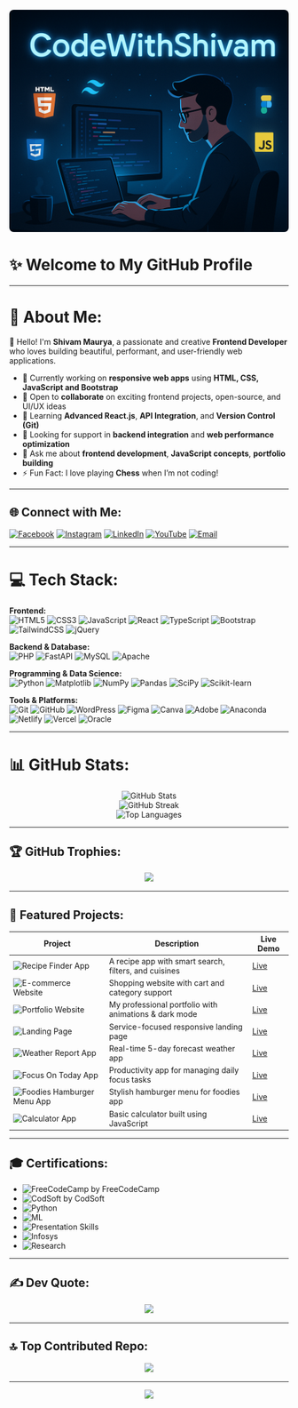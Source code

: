 <p align="center">
  <img src="https://github.com/shivammaurya2002/shivammaurya2002/blob/main/assets/Github.png?raw=true" 
       alt="Shivam Maurya GitHub Banner" 
       style="width: 100%; height: 400px; object-fit: cover; border-radius: 8px;" />
</p>

# ✨ Welcome to My GitHub Profile
---

# 💫 About Me:
👋 Hello! I'm **Shivam Maurya**, a passionate and creative **Frontend Developer** who loves building beautiful, performant, and user-friendly web applications.

- 🔭 Currently working on **responsive web apps** using **HTML, CSS, JavaScript and Bootstrap**
- 👯 Open to **collaborate** on exciting frontend projects, open-source, and UI/UX ideas
- 🌱 Learning **Advanced React.js**, **API Integration**, and **Version Control (Git)**
- 🤝 Looking for support in **backend integration** and **web performance optimization**
- 💬 Ask me about **frontend development**, **JavaScript concepts**, **portfolio building**
- ⚡ Fun Fact: I love playing **Chess** when I’m not coding!

---

## 🌐 Connect with Me:
[![Facebook](https://img.shields.io/badge/Facebook-%231877F2.svg?logo=Facebook&logoColor=white)](https://facebook.com/Shivam%20Maurya)
[![Instagram](https://img.shields.io/badge/Instagram-%23E4405F.svg?logo=Instagram&logoColor=white)](https://instagram.com/shivam_sanatani_6392)
[![LinkedIn](https://img.shields.io/badge/LinkedIn-%230077B5.svg?logo=linkedin&logoColor=white)](https://linkedin.com/in/shivammaurya2002)
[![YouTube](https://img.shields.io/badge/YouTube-%23FF0000.svg?logo=YouTube&logoColor=white)](https://youtube.com/@@official_shivam6992)
[![Email](https://img.shields.io/badge/Email-D14836?logo=gmail&logoColor=white)](mailto:smbangalore92@gmail.com)

---

# 💻 Tech Stack:
**Frontend:**  
![HTML5](https://img.shields.io/badge/html5-%23E34F26.svg?style=for-the-badge&logo=html5&logoColor=white)
![CSS3](https://img.shields.io/badge/css3-%231572B6.svg?style=for-the-badge&logo=css3&logoColor=white)
![JavaScript](https://img.shields.io/badge/javascript-%23323330.svg?style=for-the-badge&logo=javascript&logoColor=%23F7DF1E)
![React](https://img.shields.io/badge/react-%2320232a.svg?style=for-the-badge&logo=react&logoColor=%2361DAFB)
![TypeScript](https://img.shields.io/badge/typescript-%23007ACC.svg?style=for-the-badge&logo=typescript&logoColor=white)
![Bootstrap](https://img.shields.io/badge/bootstrap-%238511FA.svg?style=for-the-badge&logo=bootstrap&logoColor=white)
![TailwindCSS](https://img.shields.io/badge/tailwindcss-%2338B2AC.svg?style=for-the-badge&logo=tailwind-css&logoColor=white)
![jQuery](https://img.shields.io/badge/jquery-%230769AD.svg?style=for-the-badge&logo=jquery&logoColor=white)

**Backend & Database:**  
![PHP](https://img.shields.io/badge/php-%23777BB4.svg?style=for-the-badge&logo=php&logoColor=white)
![FastAPI](https://img.shields.io/badge/FastAPI-005571?style=for-the-badge&logo=fastapi)
![MySQL](https://img.shields.io/badge/mysql-4479A1.svg?style=for-the-badge&logo=mysql&logoColor=white)
![Apache](https://img.shields.io/badge/apache-%23D42029.svg?style=for-the-badge&logo=apache&logoColor=white)

**Programming & Data Science:**  
![Python](https://img.shields.io/badge/python-3670A0?style=for-the-badge&logo=python&logoColor=ffdd54)
![Matplotlib](https://img.shields.io/badge/Matplotlib-%23ffffff.svg?style=for-the-badge&logo=Matplotlib&logoColor=black)
![NumPy](https://img.shields.io/badge/numpy-%23013243.svg?style=for-the-badge&logo=numpy&logoColor=white)
![Pandas](https://img.shields.io/badge/pandas-%23150458.svg?style=for-the-badge&logo=pandas&logoColor=white)
![SciPy](https://img.shields.io/badge/SciPy-%230C55A5.svg?style=for-the-badge&logo=scipy&logoColor=white)
![Scikit-learn](https://img.shields.io/badge/scikit--learn-%23F7931E.svg?style=for-the-badge&logo=scikit-learn&logoColor=white)

**Tools & Platforms:**  
![Git](https://img.shields.io/badge/git-%23F05033.svg?style=for-the-badge&logo=git&logoColor=white)
![GitHub](https://img.shields.io/badge/github-%23121011.svg?style=for-the-badge&logo=github&logoColor=white)
![WordPress](https://img.shields.io/badge/WordPress-%23117AC9.svg?style=for-the-badge&logo=WordPress&logoColor=white)
![Figma](https://img.shields.io/badge/figma-%23F24E1E.svg?style=for-the-badge&logo=figma&logoColor=white)
![Canva](https://img.shields.io/badge/Canva-%2300C4CC.svg?style=for-the-badge&logo=Canva&logoColor=white)
![Adobe](https://img.shields.io/badge/adobe-%23FF0000.svg?style=for-the-badge&logo=adobe&logoColor=white)
![Anaconda](https://img.shields.io/badge/Anaconda-%2344A833.svg?style=for-the-badge&logo=anaconda&logoColor=white)
![Netlify](https://img.shields.io/badge/netlify-%23000000.svg?style=for-the-badge&logo=netlify&logoColor=#00C7B7)
![Vercel](https://img.shields.io/badge/vercel-%23000000.svg?style=for-the-badge&logo=vercel&logoColor=white)
![Oracle](https://img.shields.io/badge/Oracle-F80000?style=for-the-badge&logo=oracle&logoColor=white)

---

# 📊 GitHub Stats:

<p align="center">
  <img src="https://github-readme-stats.vercel.app/api?username=shivammaurya2002&show_icons=true&theme=great-gatsby&hide_border=false&include_all_commits=true&count_private=true" alt="GitHub Stats" />
  <br/>
  <img src="https://nirzak-streak-stats.vercel.app/?user=shivammaurya2002&theme=great-gatsby&hide_border=false" alt="GitHub Streak" />
  <br/>
  <img src="https://github-readme-stats.vercel.app/api/top-langs/?username=shivammaurya2002&theme=great-gatsby&hide_border=false&include_all_commits=true&count_private=true&layout=compact" alt="Top Languages" />
</p>

---

## 🏆 GitHub Trophies:
<p align="center">
  <img src="https://github-profile-trophy.vercel.app/?username=shivammaurya2002&theme=algolia&no-frame=false&no-bg=false&margin-w=4" />
</p>

---

## 🚀 Featured Projects:

| Project | Description | Live Demo |
|--------|-------------|-----------|
| ![Recipe Finder App](https://img.shields.io/badge/Recipe%20Finder-%23FF5733?style=for-the-badge) | A recipe app with smart search, filters, and cuisines | [Live](https://shivammaurya2002.github.io/Recipe-Finder-App/) |
| ![E-commerce Website](https://img.shields.io/badge/Ecommerce-%234CAF50.svg?style=for-the-badge) | Shopping website with cart and category support | [Live](https://shivammaurya2002.github.io/ecommerce/) |
| ![Portfolio Website](https://img.shields.io/badge/Portfolio-%23121011.svg?style=for-the-badge) | My professional portfolio with animations & dark mode | [Live](https://shivammaurya2002.github.io/portfolio/) |
| ![Landing Page](https://img.shields.io/badge/Landing--Page-%2300C4CC.svg?style=for-the-badge) | Service-focused responsive landing page | [Live](https://shivammaurya2002.github.io/Landing-Page/) |
| ![Weather Report App](https://img.shields.io/badge/Weather--App-%2361DAFB.svg?style=for-the-badge) | Real-time 5-day forecast weather app | [Live](https://shivammaurya2002.github.io/Weather-Report-App/) |
| ![Focus On Today App](https://img.shields.io/badge/Focus--on--Today-%23E4405F?style=for-the-badge) | Productivity app for managing daily focus tasks | [Live](https://shivammaurya2002.github.io/Focus-On-Today-App/) |
| ![Foodies Hamburger Menu App](https://img.shields.io/badge/Hamburger--Menu-%23FFB300.svg?style=for-the-badge) | Stylish hamburger menu for foodies app | [Live](https://shivammaurya2002.github.io/Foodie-Hamburger-Website/) |
| ![Calculator App](https://img.shields.io/badge/Calculator-%234B0082.svg?style=for-the-badge) | Basic calculator built using JavaScript | [Live](https://shivammaurya2002.github.io/Calculator-App/) |

---

## 🎓 Certifications:

- ![FreeCodeCamp](https://img.shields.io/badge/JavaScript%20DSA-%2300C7B7.svg?style=for-the-badge&logo=freeCodeCamp) by FreeCodeCamp  
- ![CodSoft](https://img.shields.io/badge/Web%20Development-%230072C6.svg?style=for-the-badge) by CodSoft  
- ![Python](https://img.shields.io/badge/Basics%20of%20Python-%233776AB.svg?style=for-the-badge)  
- ![ML](https://img.shields.io/badge/Intro%20to%20Machine%20Learning-%23F7931E.svg?style=for-the-badge)  
- ![Presentation Skills](https://img.shields.io/badge/Presentation%20Skills-%23f4e542.svg?style=for-the-badge)  
- ![Infosys](https://img.shields.io/badge/Business%20Communication-%230073C6.svg?style=for-the-badge&logo=infosys)  
- ![Research](https://img.shields.io/badge/Research%20Paper%20(IJR)-%232F80ED.svg?style=for-the-badge&logo=read-the-docs)  

---

## ✍️ Dev Quote:
<p align="center">
  <img src="https://quotes-github-readme.vercel.app/api?type=horizontal&theme=tokyonight" />
</p>

---

## 🔝 Top Contributed Repo:
<p align="center">
  <img src="https://github-contributor-stats.vercel.app/api?username=shivammaurya2002&limit=5&theme=gotham&combine_all_yearly_contributions=true" />
</p>

---

<p align="center">
  <a href="https://visitcount.itsvg.in">
    <img src="https://visitcount.itsvg.in/api?id=shivammaurya2002&icon=0&color=0" />
  </a>
</p>

<!-- Profile crafted with ❤️ by Shivam Maurya | Template via GPRM (https://gprm.itsvg.in) -->

